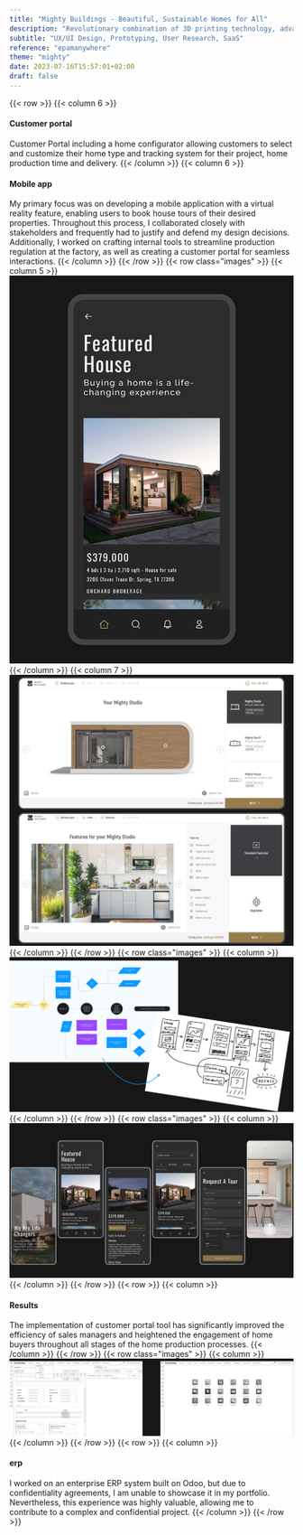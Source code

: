 ```yaml
---
title: "Mighty Buildings - Beautiful, Sustainable Homes for All"
description: "Revolutionary combination of 3D printing technology, advanced materials, and robotic automation brings to life the vision of beautiful and sustainable homes"
subtitle: "UX/UI Design, Prototyping, User Research, SaaS"
reference: "epamanywhere"
theme: "mighty"
date: 2023-07-16T15:57:01+02:00
draft: false
---
```

{{< row >}}
{{< column 6 >}}
#### Customer portal
Customer Portal including a home configurator allowing customers to select and customize their home type and tracking system for their project, home production time and delivery.
{{< /column >}}
{{< column 6 >}}
#### Mobile app
My primary focus was on developing a mobile application with a virtual reality feature, enabling users to book house tours of their desired properties. Throughout this process, I collaborated closely with stakeholders and frequently had to justify and defend my design decisions. Additionally, I worked on crafting internal tools to streamline production regulation at the factory, as well as creating a customer portal for seamless interactions.
{{< /column >}}
{{< /row >}}
{{< row class="images" >}}
{{< column 5 >}}
![Mighty 1-1](mighty1-1.png)
{{< /column >}}
{{< column 7 >}}
![Mighty 1-2](mighty1-2.png)
{{< /column >}}
{{< /row >}}
{{< row class="images" >}}
{{< column >}}
![Mighty wireframes](mb2.png)
{{< /column >}}
{{< /row >}}
{{< row class="images" >}}
{{< column >}}
![Mighty wireframes](mb3.png)
{{< /column >}}
{{< /row >}}
{{< row >}}
{{< column >}}
#### Results
The implementation of customer portal tool has significantly improved the efficiency of sales managers and heightened the engagement of home buyers throughout all stages of the home production processes.
{{< /column >}}
{{< /row >}}
{{< row class="images" >}}
{{< column >}}
![Mighty wireframes](mb4.png)
{{< /column >}}
{{< /row >}}
{{< row >}}
{{< column >}}
#### erp
I worked on an enterprise ERP system built on Odoo, but due to confidentiality agreements, I am unable to showcase it in my portfolio. Nevertheless, this experience was highly valuable, allowing me to contribute to a complex and confidential project.
{{< /column >}}
{{< /row >}}